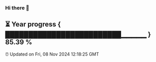 ### Hi there 👋
⏳ Year progress { █████████████████████████▁▁▁▁▁ } 85.39 %
---
⏰ Updated on Fri, 08 Nov 2024 12:18:25 GMT

